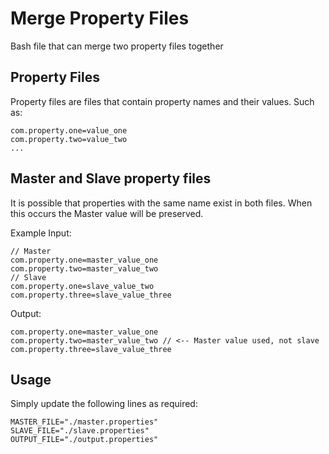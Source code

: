 # Merge Property Files
Bash file that can merge two property files together

## Property Files
Property files are files that contain property names and their values. Such as:
```
com.property.one=value_one
com.property.two=value_two
...
```
## Master and Slave property files
It is possible that properties with the same name exist in both files. When this occurs the Master value will be preserved.

Example
Input:
```
// Master
com.property.one=master_value_one
com.property.two=master_value_two
// Slave
com.property.one=slave_value_two
com.property.three=slave_value_three
```
Output:
```
com.property.one=master_value_one
com.property.two=master_value_two // <-- Master value used, not slave
com.property.three=slave_value_three
```
## Usage
Simply update the following lines as required:
```
MASTER_FILE="./master.properties"
SLAVE_FILE="./slave.properties"
OUTPUT_FILE="./output.properties"
```

